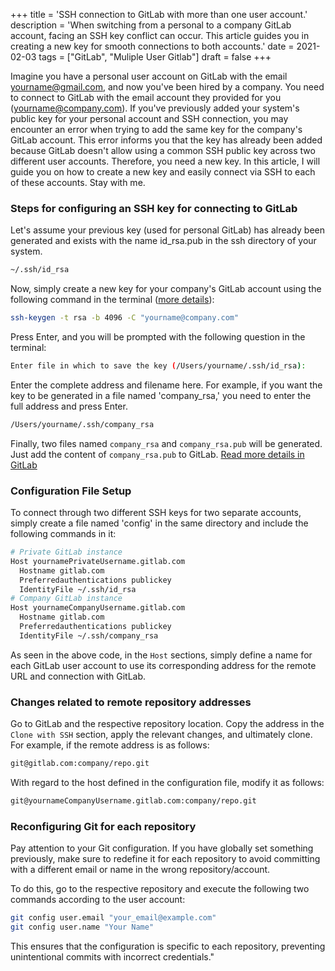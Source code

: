 +++
title = 'SSH connection to GitLab with more than one user account.'
description = 'When switching from a personal to a company GitLab account, facing an SSH key conflict can occur. This article guides you in creating a new key for smooth connections to both accounts.'
date = 2021-02-03
tags = ["GitLab", "Muliple User Gitlab"]
draft = false
+++

Imagine you have a personal user account on GitLab with the email yourname@gmail.com, and now you've been hired by a company. You need to connect to GitLab with the email account they provided for you (yourname@company.com). If you've previously added your system's public key for your personal account and SSH connection, you may encounter an error when trying to add the same key for the company's GitLab account. This error informs you that the key has already been added because GitLab doesn't allow using a common SSH public key across two different user accounts. Therefore, you need a new key. In this article, I will guide you on how to create a new key and easily connect via SSH to each of these accounts. Stay with me.

### Steps for configuring an SSH key for connecting to GitLab
Let's assume your previous key (used for personal GitLab) has already been generated and exists with the name id_rsa.pub in the ssh directory of your system.
```bash
~/.ssh/id_rsa
```
Now, simply create a new key for your company's GitLab account using the following command in the terminal ([more details](https://docs.gitlab.com/ee/ssh/#generate-an-ssh-key-pair)):

```bash
ssh-keygen -t rsa -b 4096 -C "yourname@company.com"
```

Press Enter, and you will be prompted with the following question in the terminal:

```bash
Enter file in which to save the key (/Users/yourname/.ssh/id_rsa):
```

Enter the complete address and filename here. For example, if you want the key to be generated in a file named 'company_rsa,' you need to enter the full address and press Enter.

```bash
/Users/yourname/.ssh/company_rsa
```
Finally, two files named `company_rsa` and `company_rsa.pub` will be generated. Just add the content of `company_rsa.pub` to GitLab. [Read more details in GitLab](https://docs.gitlab.com/ee/ssh/#add-an-ssh-key-to-your-gitlab-account)

### Configuration File Setup

To connect through two different SSH keys for two separate accounts, simply create a file named 'config' in the same directory and include the following commands in it:

```bash
# Private GitLab instance
Host yournamePrivateUsername.gitlab.com
  Hostname gitlab.com
  Preferredauthentications publickey
  IdentityFile ~/.ssh/id_rsa
# Company GitLab instance
Host yournameCompanyUsername.gitlab.com
  Hostname gitlab.com
  Preferredauthentications publickey
  IdentityFile ~/.ssh/company_rsa
```

As seen in the above code, in the `Host` sections, simply define a name for each GitLab user account to use its corresponding address for the remote URL and connection with GitLab.

### Changes related to remote repository addresses

Go to GitLab and the respective repository location. Copy the address in the `Clone with SSH` section, apply the relevant changes, and ultimately clone. For example, if the remote address is as follows:

```bash
git@gitlab.com:company/repo.git
```

With regard to the host defined in the configuration file, modify it as follows:

```bash
git@yournameCompanyUsername.gitlab.com:company/repo.git
```

### Reconfiguring Git for each repository

Pay attention to your Git configuration. If you have globally set something previously, make sure to redefine it for each repository to avoid committing with a different email or name in the wrong repository/account.

To do this, go to the respective repository and execute the following two commands according to the user account:
```bash
git config user.email "your_email@example.com"
git config user.name "Your Name"

```

This ensures that the configuration is specific to each repository, preventing unintentional commits with incorrect credentials."





























